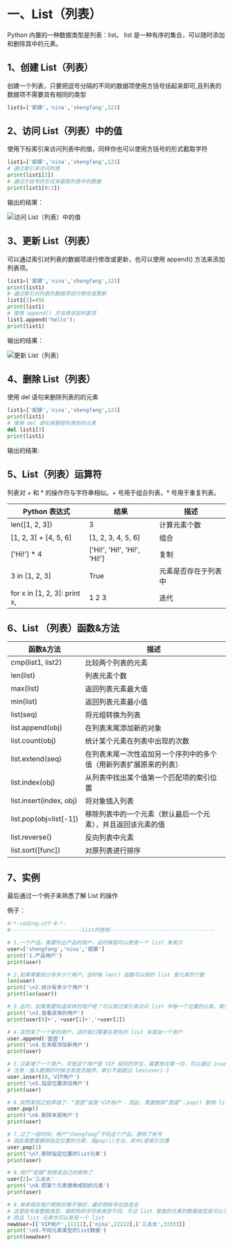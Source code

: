 # 一、List（列表） #

Python 内置的一种数据类型是列表：list。 list 是一种有序的集合，可以随时添加和删除其中的元素。

## 1、创建 List（列表） ##

创建一个列表，只要把逗号分隔的不同的数据项使用方括号括起来即可,且列表的数据项不需要具有相同的类型

```python
list1=['妮娜','nina','shengfang',123]
```

## 2、访问 List（列表）中的值 ##

使用下标索引来访问列表中的值，同样你也可以使用方括号的形式截取字符

```python
list1=['妮娜','nina','shengfang',123]
# 通过索引来访问列表
print(list1[2])
# 通过方括号的形式来截取列表中的数据
print(list1[0:2])
```

输出的结果：

![访问 List（列表）中的值](http://upload-images.jianshu.io/upload_images/2136918-ab562ada6ba08848?imageMogr2/auto-orient/strip%7CimageView2/2/w/1240)


## 3、更新 List（列表） ##

可以通过索引对列表的数据项进行修改或更新，也可以使用 append() 方法来添加列表项。

```python
list1=['妮娜','nina','shengfang',123]
print(list1)
# 通过索引对列表的数据项进行修改或更新
list1[2]=456
print(list1)
# 使用 append() 方法来添加列表项
list1.append('hello');
print(list1)
```

输出的结果：

![更新 List（列表）](http://upload-images.jianshu.io/upload_images/2136918-96de950da2563ac6?imageMogr2/auto-orient/strip%7CimageView2/2/w/1240)


## 4、删除 List（列表） ##

使用 del 语句来删除列表的的元素

```python
list1=['妮娜','nina','shengfang',123]
print(list1)
# 使用 del 语句来删除列表的的元素
del list1[3]
print(list1)
```

输出的结果:



## 5、List（列表）运算符 ##

列表对 + 和 * 的操作符与字符串相似。+ 号用于组合列表，* 号用于重复列表。

|  Python 表达式  |   结果  |   描述  |
| ---------- |  -----  |  -----  |
| len([1, 2, 3])  |  3  |  计算元素个数 |
| [1, 2, 3] + [4, 5, 6] |  	[1, 2, 3, 4, 5, 6] |  	组合 |
| ['Hi!'] * 4 |  ['Hi!', 'Hi!', 'Hi!', 'Hi!'] |  复制 |
| 3 in [1, 2, 3] |  True |  元素是否存在于列表中 |
| for x in [1, 2, 3]: print x, |  1 2 3 |  迭代 |


## 6、List （列表）函数&方法 ##

|  函数&方法 |  描述 |
|  ---- |  ---- |
|  cmp(list1, list2) |  比较两个列表的元素 |
|  len(list) |  列表元素个数 |
|  max(list) |  返回列表元素最大值 |
|  min(list) |  返回列表元素最小值 |
|  list(seq) |  将元组转换为列表 |
|  list.append(obj) |  在列表末尾添加新的对象 |
|  list.count(obj) |  统计某个元素在列表中出现的次数 |
|  list.extend(seq) |  在列表末尾一次性追加另一个序列中的多个值（用新列表扩展原来的列表） |
|  list.index(obj) |  从列表中找出某个值第一个匹配项的索引位置 |
|  list.insert(index, obj) |  将对象插入列表 |
|  list.pop(obj=list[-1]) |  移除列表中的一个元素（默认最后一个元素），并且返回该元素的值 |
|  list.reverse() |  反向列表中元素 |
|  list.sort([func]) |  对原列表进行排序 |


## 7、实例 ##


最后通过一个例子来熟悉了解 List 的操作

例子：

```python
#-*-coding:utf-8-*-
#-----------------------list的使用----------------------------------

# 1.一个产品，需要列出产品的用户，这时候就可以使用一个 list 来表示
user=['shengfang','nina','妮娜']
print('1.产品用户')
print(user)

# 2.如果需要统计有多少个用户，这时候 len() 函数可以获的 list 里元素的个数
len(user)
print('\n2.统计有多少个用户')
print(len(user))

# 3.此时，如果需要知道具体的用户呢？可以用过索引来访问 list 中每一个位置的元素，索引是0从开始的
print('\n3.查看具体的用户')
print(user[0]+','+user[1]+','+user[2])

# 4.突然来了一个新的用户，这时我们需要在原有的 list 末尾加一个用户
user.append('茵茵')
print('\n4.在末尾添加新用户')
print(user)

# 5.又新增了一个用户，可是这个用户是 VIP 级别的学生，需要放在第一位，可以通过 insert 方法插入到指定的位置
# 注意：插入数据的时候注意是否越界，索引不能超过 len(user)-1
user.insert(0,'VIP用户')
print('\n5.指定位置添加用户')
print(user)

# 6.突然发现之前弄错了，“茵茵”就是'VIP用户'，因此，需要删除“茵茵”；pop() 删除 list 末尾的元素
user.pop()
print('\n6.删除末尾用户')
print(user)

# 7.过了一段时间，用户“shengfang”不玩这个产品，删除了账号
# 因此需要要删除指定位置的元素，用pop(i)方法，其中i是索引位置
user.pop(1)
print('\n7.删除指定位置的list元素')
print(user)

# 8.用户“妮娜”想修改自己的昵称了
user[2]='三点水'
print('\n8.把某个元素替换成别的元素')
print(user)

# 9.单单保存用户昵称好像不够好，最好把账号也放进去
# 这里账号是整数类型，跟昵称的字符串类型不同，不过 list 里面的元素的数据类型是可以不同的
# 而且 list 元素也可以是另一个 list
newUser=[['VIP用户',11111],['nina',22222],['三点水',33333]]
print('\n9.不同元素类型的list数据')
print(newUser)

```


